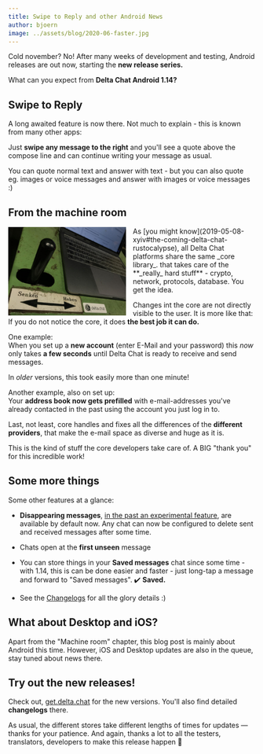 ```yaml
---
title: Swipe to Reply and other Android News
author: bjoern
image: ../assets/blog/2020-06-faster.jpg
---
```


Cold november? No! After many weeks of development and testing,
Android releases are out now, starting the **new release series.**

What can you expect from **Delta Chat Android 1.14?**


## Swipe to Reply

A long awaited feature is now there.
Not much to explain - this is known from many other apps:

Just **swipe any message to the right**
and you'll see a quote above the compose line 
and can continue writing your message as usual.

You can quote normal text and answer with text -
but you can also quote eg. images or voice messages
and answer with images or voice messages :)


## From the machine room

<img src="../assets/blog/2020-06-faster.jpg" width="240" style="float:left; clear:both; margin-right:1em; margin-bottom:.2em;" alt="" />
As [you might know](2019-05-08-xyiv#the-coming-delta-chat-rustocalypse),
all Delta Chat platforms share the same _core library_.
that takes care of the **_really_ hard stuff** -
crypto, network, protocols, database. You get the idea.

Changes int the core are not directly visible to the user.
It is more like that: If you do not notice the core,
it does **the best job it can do.**

One example:  
When you set up a **new account**
(enter E-Mail and your password)
this _now_ only takes **a few seconds** until Delta Chat
is ready to receive and send messages.

In _older_ versions, this took easily more than one minute!

Another example, also on set up:  
Your **address book now gets prefilled** with e-mail-addresses 
you've already contacted in the past using the account you just log in to.

Last, not least, core handles and fixes
all the differences of the **different providers**,
that make the e-mail space as diverse and huge as it is.

This is the kind of stuff the core developers take care of.
A BIG "thank you" for this incredible work!


## Some more things

Some other features at a glance:

* **Disappearing messages**,
  [in the past an experimental feature](2020-07-30-summer-update#disappearing-messages),
  are available by default now.
  Any chat can now be configured 
  to delete sent and received messages after some time.
  
* Chats open at the **first unseen** message
  
* You can store things in your **Saved messages** chat since some time -
  with 1.14, this is can be done easier and faster -
  just long-tap a message and forward to "Saved messages". ✔️ **Saved.**

* See the [Changelogs](download#changelogs) for all the glory details :)

## What about Desktop and iOS?

Apart from the "Machine room" chapter, 
this blog post is mainly about Android this time.
However, iOS and Desktop updates are also in the queue,
stay tuned about news there.


## Try out the new releases!

Check out,
[get.delta.chat](https://get.delta.chat) for the new versions.
You'll also find detailed **changelogs** there.

As usual, the different stores take different lengths of times for updates — thanks for your patience. 
And again, thanks a lot to all the testers, translators, developers to make this release happen 🙏
